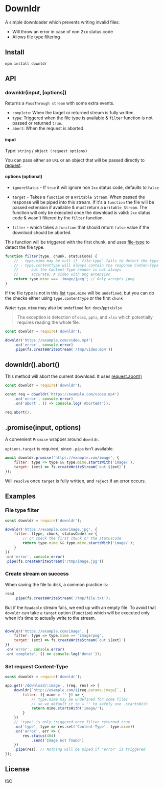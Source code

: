 
# Downldr

A simple downloader which prevents writing invalid files:

 - Will throw an error in case of non 2xx status code
 - Allows file type filtering

## Install

```
npm install downldr
```

## API

### downldr(input, [options])

Returns a `PassThrough stream` with some extra events.

 - `complete`: When the target or returned stream is fully written.
 - `type`: Triggered when the file type is available & `filter` function is not passed or returned `true`.
 - `abort`: When the request is aborted.

#### input

Type: `string` / `object (request options)`

You can pass either an `URL` or an object that will be passed directly to [request](https://www.npmjs.com/package/request).

#### options (optional)
- `ignoreStatus` - If `true` it will ignore non `2xx` status code, defaults to `false`
- `target` - Takes a `function` or a `Writable Stream`. When passed the response will be piped into this stream. If it's a `function` the file will be passed extension if available & must return a `Writable Stream`. The function will only be executed once the download is valid: `2xx` status code & wasn't filtered by the `filter` function.

 - `filter` - which takes a `function` that should return `false` value if the download should be aborted.

This function will be triggered with the first chunk, and uses [file-type](https://www.npmjs.com/package/file-type) to detect the file type.

```javascript
function filter(type, chunk, statusCode) {
    // - type.mime may be null if `file-type` fails to detect the type
    // - type.contentType will always contain the response Conten-Type header
    // 		but the Content-Type header is not always 
    // 		accurate; A video with png extension
	return type.mime === 'image/jpeg'; // Only accepts jpeg
}
```
If the file type is not in this [list](https://www.npmjs.com/package/file-type#supported-file-types) `type.mime` will be `undefined`, but you can do the checks either using `type.contentType` or the first `chunk`

*Note*: `type.mime` may also be `undefined` for: `docx`/`pptx`/`xlsx`

> The exception is detection of `docx`, `pptx`, and `xlsx` which potentially requires reading the whole file.

```javascript
const downldr = require('downldr');

downldr('https://example.com/video.mp4')
	.on('error', console.error)
	.pipe(fs.createWriteStream('/tmp/video.mp4'))
```

## downldr().abort()

This method will abort the current download. It uses [request.abort()](https://nodejs.org/api/http.html#http_request_abort)

```javascript
const downldr = require('downldr');

const req = downldr('https://example.com/video.mp4')
	.on('error', console.error)
	.on('abort', () => console.log('Aborted!'));

req.abort();
```

## .promise(input, options)

A convenient `Promise` wrapper around `downldr`.

`options.target` is required, since `.pipe` isn't available.

```javascript
await downldr.promise('https://example.com/image', {
	filter: type => type && type.mime.startsWith('image/'),
	target: (ext) => fs.createWriteStream(`out.${ext}`)
});
```

Will `resolve` once `target` is fully written, and `reject` if an error occurs.



## Examples

### File type filter
```javascript
const downldr = require('downldr');

downldr('https://example.com/image.jpg', {
	filter: (type, chunk, statusCode) => {
		// or check the first chunk or the statusCode
		return type.mime && type.mime.startsWith('image/');			
	}
})
.on('error', console.error)
.pipe(fs.createWriteStream('/tmp/image.jpg'))
```

### Create stream on success

When saving the file to disk, a common practice is:

```javascript
read
	.pipe(fs.createWriteStream('/tmp/file.txt');
```

But if the `Readable` stream fails, we end up with an empty file. To avoid that `downldr` can take a `target` option (`function`) which will be executed only when it's time to actually write to the stream.

```javascript

downldr('https://example.com/image', {
	filter: type => type.mime == 'image/png',
	target: (ext) => fs.createWriteStream(`out.${ext}`)
})
.on('error', console.error)
.on('complete', () => console.log('done!'));
```

### Set request Content-Type
```javascript
const downldr = require('downldr');

app.get('/download/:image', (req, res) => {
	downldr(`http://example.com/${req.params.image}`, {
		filter: ({ mime = '' }) => {
		    // type.mime may be undefined for some files
		    // so we default it to = '' to safely use .startsWith
			return mime.startsWith('image/');			
		}
	})
	// 'type' is only triggered once filter returned true
	.on('type', type => res.set('Content-Type', type.mime))
	.on('error', err => {
		res.status(404)
			.send('Image not found')
	})
	.pipe(res); // Nothing will be piped if 'error' is triggered
});
```

## License
ISC